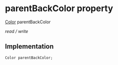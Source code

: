 


# parentBackColor property






[Color](https://api.flutter.dev/flutter/dart-ui/Color-class.html) parentBackColor
  
_read / write_






## Implementation

```dart
Color parentBackColor;


```







